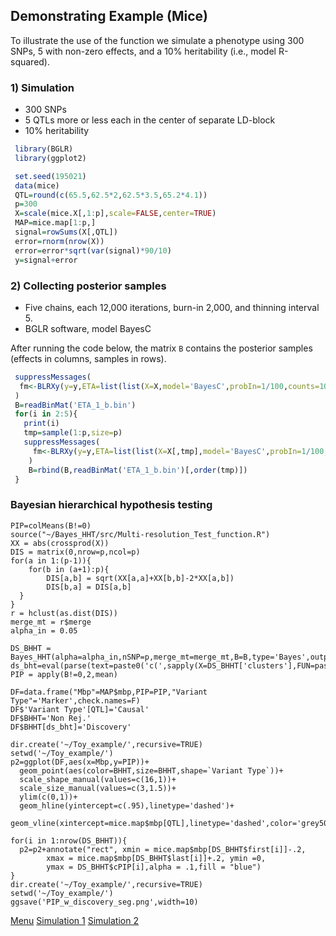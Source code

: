 ## Demonstrating Example (Mice)

To illustrate the use of the function we simulate a phenotype using 300 SNPs, 5 with non-zero effects, and a 10% heritability (i.e., model R-squared).

### 1) Simulation
  - 300 SNPs
  - 5 QTLs more or less each in the center of separate LD-block
  - 10% heritability

```r
 library(BGLR)
 library(ggplot2)

 set.seed(195021)
 data(mice)
 QTL=round(c(65.5,62.5*2,62.5*3.5,65.2*4.1))
 p=300
 X=scale(mice.X[,1:p],scale=FALSE,center=TRUE)
 MAP=mice.map[1:p,]
 signal=rowSums(X[,QTL])
 error=rnorm(nrow(X))
 error=error*sqrt(var(signal)*90/10)
 y=signal+error
```
### 2) Collecting posterior samples
  - Five chains, each 12,000 iterations, burn-in 2,000, and thinning interval 5.
  - BGLR software, model BayesC

After running the code below, the matrix `B` contains the posterior samples (effects in columns, samples in rows).

```r
 suppressMessages(
  fm<-BLRXy(y=y,ETA=list(list(X=X,model='BayesC',probIn=1/100,counts=1000,saveEffects=TRUE)),nIter=12000,burnIn=2000,verbose=FALSE)
 )
 B=readBinMat('ETA_1_b.bin')
 for(i in 2:5){
   print(i)
   tmp=sample(1:p,size=p)
   suppressMessages(
     fm<-BLRXy(y=y,ETA=list(list(X=X[,tmp],model='BayesC',probIn=1/100,counts=1000,saveEffects=TRUE)),nIter=12000,burnIn=2000,verbose=FALSE)
    )
    B=rbind(B,readBinMat('ETA_1_b.bin')[,order(tmp)])
 }
```
### Bayesian hierarchical hypothesis testing

```applescript
PIP=colMeans(B!=0)
source("~/Bayes_HHT/src/Multi-resolution_Test_function.R")
XX = abs(crossprod(X))
DIS = matrix(0,nrow=p,ncol=p)
for(a in 1:(p-1)){
	for(b in (a+1):p){
		DIS[a,b] = sqrt(XX[a,a]+XX[b,b]-2*XX[a,b])
		DIS[b,a] = DIS[a,b]	
  }
} 
r = hclust(as.dist(DIS))
merge_mt = r$merge
alpha_in = 0.05

DS_BHHT = Bayes_HHT(alpha=alpha_in,nSNP=p,merge_mt=merge_mt,B=B,type='Bayes',output_type='table')
ds_bht=eval(parse(text=paste0('c(',sapply(X=DS_BHHT['clusters'],FUN=paste,collapse=','),')')))
PIP = apply(B!=0,2,mean)

DF=data.frame("Mbp"=MAP$mbp,PIP=PIP,"Variant Type"='Marker',check.names=F)
DF$'Variant Type'[QTL]='Causal'
DF$BHHT='Non Rej.'
DF$BHHT[ds_bht]='Discovery'

dir.create('~/Toy_example/',recursive=TRUE)
setwd('~/Toy_example/')
p2=ggplot(DF,aes(x=Mbp,y=PIP))+
  geom_point(aes(color=BHHT,size=BHHT,shape=`Variant Type`))+
  scale_shape_manual(values=c(16,1))+
  scale_size_manual(values=c(3,1.5))+
  ylim(c(0,1))+
  geom_hline(yintercept=c(.95),linetype='dashed')+
  geom_vline(xintercept=mice.map$mbp[QTL],linetype='dashed',color='grey50')

for(i in 1:nrow(DS_BHHT)){
  p2=p2+annotate("rect", xmin = mice.map$mbp[DS_BHHT$first[i]]-.2, 
		xmax = mice.map$mbp[DS_BHHT$last[i]]+.2, ymin =0, 
		ymax = DS_BHHT$cPIP[i],alpha = .1,fill = "blue")
}
dir.create('~/Toy_example/',recursive=TRUE)
setwd('~/Toy_example/')
ggsave('PIP_w_discovery_seg.png',width=10)
```
[Menu](https://github.com/AnirbanSamaddar/Bayes_HHT/tree/main) [Simulation 1](https://github.com/AnirbanSamaddar/Bayes_HHT/tree/main/Simulation_1) [Simulation 2](https://github.com/AnirbanSamaddar/Bayes_HHT/tree/main/Simulation_2) 
